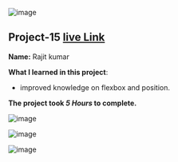 ![image](https://img.shields.io/badge/project-15-red)

## Project-15  [live Link](https://product-design-landing.netlify.app/)

**Name:** Rajit kumar

**What I learned in this project**:

  - improved knowledge on flexbox and position.


**The project took ***5 Hours*** to complete.** 

![image](https://img.shields.io/badge/INeuron-LearnCodeOnline-brightgreen)

![image](https://img.shields.io/badge/Full%20stack%20JS%20bootcamp-Hitesh%20Chaudhary-lightgrey)

![image](https://github.com/Rajit909/Html-project-15/15.png)
